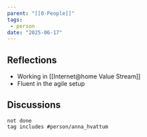 ```yaml
---
parent: "[[0-People]]"
tags:
 - person
date: "2025-06-17"
---
```

## Reflections
* Working in [[Internet@home Value Stream]]
* Fluent in the agile setup
## Discussions
```tasks
not done
tag includes #person/anna_hvattum
```
